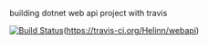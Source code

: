 building dotnet web api project with travis

[![Build Status](https://travis-ci.org/Helinn/webapi.svg?branch=master)](https://travis-ci.org/Helinn/webapi)(https://travis-ci.org/Helinn/webapi)

